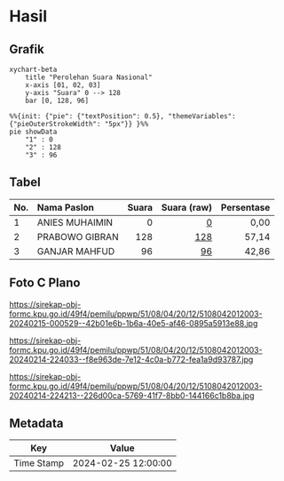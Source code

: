 # Hasil

## Grafik

```mermaid
xychart-beta
    title "Perolehan Suara Nasional"
    x-axis [01, 02, 03]
    y-axis "Suara" 0 --> 128
    bar [0, 128, 96]
```

```mermaid
%%{init: {"pie": {"textPosition": 0.5}, "themeVariables": {"pieOuterStrokeWidth": "5px"}} }%%
pie showData
    "1" : 0
    "2" : 128
    "3" : 96
```

## Tabel

| No. | Nama Paslon    | Suara | Suara (raw) | Persentase |
|:--- |:-------------- | -----:| -----------:| ----------:|
| 1   | ANIES MUHAIMIN | 0     | [0][p-1]    | 0,00       |
| 2   | PRABOWO GIBRAN | 128   | [128][p-2]  | 57,14      |
| 3   | GANJAR MAHFUD  | 96    | [96][p-3]   | 42,86      |


[p-1]: https://github.com/gigit-pemilu/pemilu-2024/blob/main/pilpres/hitung-suara/sub/51-bali/sub/08-buleleng/sub/04-banjar/sub/2012-banjar-tegeha/sub/003-tps/sub/paslon-1.txt
[p-2]: https://github.com/gigit-pemilu/pemilu-2024/blob/main/pilpres/hitung-suara/sub/51-bali/sub/08-buleleng/sub/04-banjar/sub/2012-banjar-tegeha/sub/003-tps/sub/paslon-2.txt
[p-3]: https://github.com/gigit-pemilu/pemilu-2024/blob/main/pilpres/hitung-suara/sub/51-bali/sub/08-buleleng/sub/04-banjar/sub/2012-banjar-tegeha/sub/003-tps/sub/paslon-3.txt

## Foto C Plano

https://sirekap-obj-formc.kpu.go.id/49f4/pemilu/ppwp/51/08/04/20/12/5108042012003-20240215-000529--42b01e6b-1b6a-40e5-af46-0895a5913e88.jpg

https://sirekap-obj-formc.kpu.go.id/49f4/pemilu/ppwp/51/08/04/20/12/5108042012003-20240214-224033--f8e963de-7e12-4c0a-b772-fea1a9d93787.jpg

https://sirekap-obj-formc.kpu.go.id/49f4/pemilu/ppwp/51/08/04/20/12/5108042012003-20240214-224213--226d00ca-5769-41f7-8bb0-144166c1b8ba.jpg


## Metadata

| Key        | Value               |
| ---------- | ------------------- |
| Time Stamp | 2024-02-25 12:00:00 |



